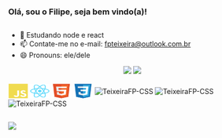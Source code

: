 ### Olá, sou o Filipe, seja bem vindo(a)!
##
- 🌱 Estudando node e react
- 📫 Contate-me no e-mail: fpteixeira@outlook.com.br
- 😄 Pronouns: ele/dele

<div align="center">
  <img height="180em" src="https://github-readme-stats.vercel.app/api?username=TeixeiraFP&show_icons=true&theme=merko&include_all_commits=true&count_private=true"/>
  <img height="180em" src="https://github-readme-stats.vercel.app/api/top-langs/?username=TeixeiraFP&layout=compact&langs_count=7&theme=merko"/>
</div>


<div style="display: inline_block"><br>
  <img align="center" alt="TeixeiraFP-Js" height="30" width="40" src="https://raw.githubusercontent.com/devicons/devicon/master/icons/javascript/javascript-plain.svg">
  <img align="center" alt="TeixeiraFP-React" height="30" width="40" src="https://raw.githubusercontent.com/devicons/devicon/master/icons/react/react-original.svg">
  <img align="center" alt="TeixeiraFP-HTML" height="30" width="40" src="https://raw.githubusercontent.com/devicons/devicon/master/icons/html5/html5-original.svg">
  <img align="center" alt="TeixeiraFP-CSS" height="30" width="40" src="https://raw.githubusercontent.com/devicons/devicon/master/icons/css3/css3-original.svg">
  <img align="center" alt="TeixeiraFP-CSS" height="30" width="40" src="https://cdn.jsdelivr.net/gh/devicons/devicon/icons/nodejs/nodejs-original.svg" >
  <img align="center" alt="TeixeiraFP-CSS" height="30" width="40" src="https://cdn.jsdelivr.net/gh/devicons/devicon/icons/mongodb/mongodb-original.svg" >
   <img align="center" alt="TeixeiraFP-CSS" height="30" width="40"   src="https://cdn.jsdelivr.net/gh/devicons/devicon/icons/mysql/mysql-original.svg" >
</div>

##

<div> 
  <a href="https://www.linkedin.com/in/teixeirapfilipe/" target="_blank"><img src="https://img.shields.io/badge/-LinkedIn-%230077B5?style=for-the-badge&logo=linkedin&logoColor=white" target="_blank"></a> 
 
</div>
